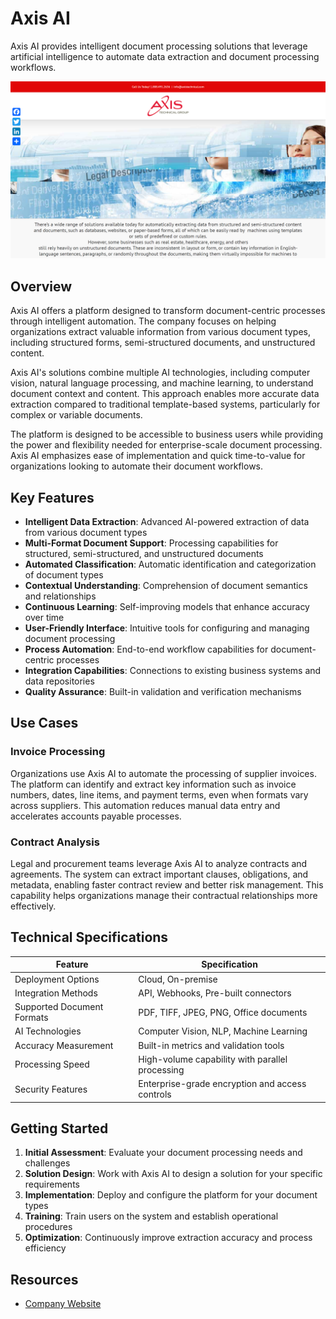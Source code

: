 
# Axis AI

Axis AI provides intelligent document processing solutions that leverage artificial intelligence to automate data extraction and document processing workflows.

![Axis AI](./assets/axis-ai.png)


## Overview

Axis AI offers a platform designed to transform document-centric processes through intelligent automation. The company focuses on helping organizations extract valuable information from various document types, including structured forms, semi-structured documents, and unstructured content.

Axis AI's solutions combine multiple AI technologies, including computer vision, natural language processing, and machine learning, to understand document context and content. This approach enables more accurate data extraction compared to traditional template-based systems, particularly for complex or variable documents.

The platform is designed to be accessible to business users while providing the power and flexibility needed for enterprise-scale document processing. Axis AI emphasizes ease of implementation and quick time-to-value for organizations looking to automate their document workflows.

## Key Features

- **Intelligent Data Extraction**: Advanced AI-powered extraction of data from various document types
- **Multi-Format Document Support**: Processing capabilities for structured, semi-structured, and unstructured documents
- **Automated Classification**: Automatic identification and categorization of document types
- **Contextual Understanding**: Comprehension of document semantics and relationships
- **Continuous Learning**: Self-improving models that enhance accuracy over time
- **User-Friendly Interface**: Intuitive tools for configuring and managing document processing
- **Process Automation**: End-to-end workflow capabilities for document-centric processes
- **Integration Capabilities**: Connections to existing business systems and data repositories
- **Quality Assurance**: Built-in validation and verification mechanisms

## Use Cases

### Invoice Processing

Organizations use Axis AI to automate the processing of supplier invoices. The platform can identify and extract key information such as invoice numbers, dates, line items, and payment terms, even when formats vary across suppliers. This automation reduces manual data entry and accelerates accounts payable processes.

### Contract Analysis

Legal and procurement teams leverage Axis AI to analyze contracts and agreements. The system can extract important clauses, obligations, and metadata, enabling faster contract review and better risk management. This capability helps organizations manage their contractual relationships more effectively.

## Technical Specifications

| Feature | Specification |
|---------|---------------|
| Deployment Options | Cloud, On-premise |
| Integration Methods | API, Webhooks, Pre-built connectors |
| Supported Document Formats | PDF, TIFF, JPEG, PNG, Office documents |
| AI Technologies | Computer Vision, NLP, Machine Learning |
| Accuracy Measurement | Built-in metrics and validation tools |
| Processing Speed | High-volume capability with parallel processing |
| Security Features | Enterprise-grade encryption and access controls |

## Getting Started

1. **Initial Assessment**: Evaluate your document processing needs and challenges
2. **Solution Design**: Work with Axis AI to design a solution for your specific requirements
3. **Implementation**: Deploy and configure the platform for your document types
4. **Training**: Train users on the system and establish operational procedures
5. **Optimization**: Continuously improve extraction accuracy and process efficiency

## Resources

- [Company Website](https://axis-ai.com/)
